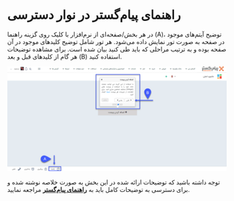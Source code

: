 # راهنمای پیام‌گستر در نوار دسترسی

در هر بخش/صفحه‌ای از نرم‌افزار با کلیک روی گزینه راهنما (A)، توضیح آیتم‌های موجود در صفحه به صورت تور نمایش داده می‌شود. هر تور شامل توضیح کلید‌های موجود در آن صفحه بوده و به ترتیب مراحلی که باید طی کنید بیان شده است. برای مشاهده توضیحات هر گام از کلید‌های قبل و بعد (B) استفاده کنید.<br>

![تب راهنما در نوار دسترسی](./help-in-access-bar.png)

توجه داشته باشید که توضیحات ارائه شده در این بخش به صورت خلاصه نوشته شده‌ و برای دسترسی به توضیحات کامل باید به [**راهنمای پیام‌گستر**](https://help.payamgostar.com/docs) مراجعه نمایید.
